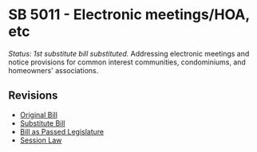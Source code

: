 # SB 5011 - Electronic meetings/HOA, etc
*Status: 1st substitute bill substituted.*
Addressing electronic meetings and notice provisions for common interest communities, condominiums, and homeowners' associations.

## Revisions
* [Original Bill](1/)
* [Substitute Bill](S/)
* [Bill as Passed Legislature](S.PL/)
* [Session Law](S.SL/)